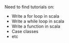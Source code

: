 Need to find tutorials on:

 - Write a for loop in scala
 - Write a while loop in scala
 - Write a function in scala
 - Case classes
 - etc
